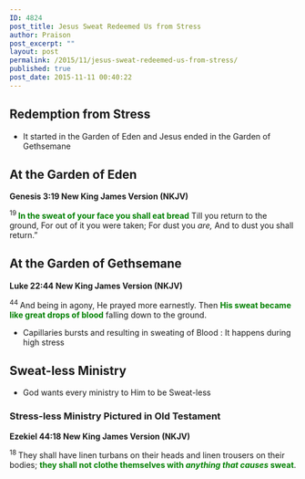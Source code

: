 ```yaml
---
ID: 4824
post_title: Jesus Sweat Redeemed Us from Stress
author: Praison
post_excerpt: ""
layout: post
permalink: /2015/11/jesus-sweat-redeemed-us-from-stress/
published: true
post_date: 2015-11-11 00:40:22
---
```

<h2><strong>Redemption from Stress</strong></h2>
<ul>
	<li>It started in the Garden of Eden and Jesus ended in the Garden of Gethsemane</li>
</ul>
<h2><strong>At the Garden of Eden</strong></h2>
<strong><span class="passage-display-bcv">Genesis 3:19
</span><span class="passage-display-version">New King James Version (NKJV)</span></strong>
<div class="poetry">
<p class="line"><span id="en-NKJV-75" class="text Gen-3-19"><sup class="versenum">19 </sup><span style="color: #008000;"><strong>In the sweat of your face you shall eat bread</strong></span></span>
<span class="text Gen-3-19">Till you return to the ground,</span>
<span class="text Gen-3-19">For out of it you were taken;</span>
<span class="text Gen-3-19">For dust you <i>are,</i></span>
<span class="text Gen-3-19">And to dust you shall return.”</span></p>

<h2 class="line"><strong>At the Garden of Gethsemane</strong></h2>
</div>
<strong><span class="passage-display-bcv">Luke 22:44
</span><span class="passage-display-version">New King James Version (NKJV)</span></strong>

<span id="en-NKJV-25909" class="text Luke-22-44"><sup class="versenum">44 </sup>And being in agony, He prayed more earnestly. Then <span style="color: #008000;"><strong>His sweat became like great drops of blood</strong> </span>falling down to the ground.</span>
<ul>
	<li>Capillaries bursts and resulting in sweating of Blood : It happens during high stress</li>
</ul>
<h2><strong>Sweat-less Ministry
</strong></h2>
<ul>
	<li>God wants every ministry to Him to be Sweat-less</li>
</ul>
<h3><strong>Stress-less Ministry Pictured in Old Testament</strong></h3>
<strong><span class="passage-display-bcv">Ezekiel 44:18
</span><span class="passage-display-version">New King James Version (NKJV)</span></strong>

<span id="en-NKJV-21618" class="text Ezek-44-18"><sup class="versenum">18 </sup>They shall have linen turbans on their heads and linen trousers on their bodies; <span style="color: #008000;"><strong>they shall not clothe themselves with <i>anything that causes</i> sweat</strong></span>.</span>